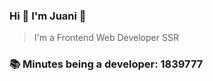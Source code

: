 ### Hi 👋 I&#39;m Juani 🦁

> I&#39;m a Frontend Web Developer SSR

### 📚 Minutes being a developer: 1839777
